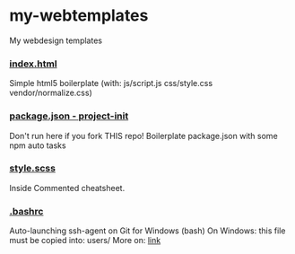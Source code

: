 # my-webtemplates
My webdesign templates

### [index.html](https://raw.githubusercontent.com/bartekbugala/my-webtemplates/master/index.html)
Simple html5 boilerplate (with: js/script.js css/style.css vendor/normalize.css)

### [package.json - project-init](https://raw.githubusercontent.com/bartekbugala/my-webtemplates/master/package.json)
Don't run here if you fork THIS repo!
Boilerplate package.json with some npm auto tasks

### [style.scss](https://raw.githubusercontent.com/bartekbugala/my-webtemplates/master/style.scss)
Inside Commented cheatsheet.

### [.bashrc](https://raw.githubusercontent.com/bartekbugala/my-webtemplates/master/.bashrc)
Auto-launching ssh-agent on Git for Windows (bash)
On Windows: this file must be copied into: users/<username>
  More on: [link](https://help.github.com/en/articles/working-with-ssh-key-passphrases#platform-windows)
